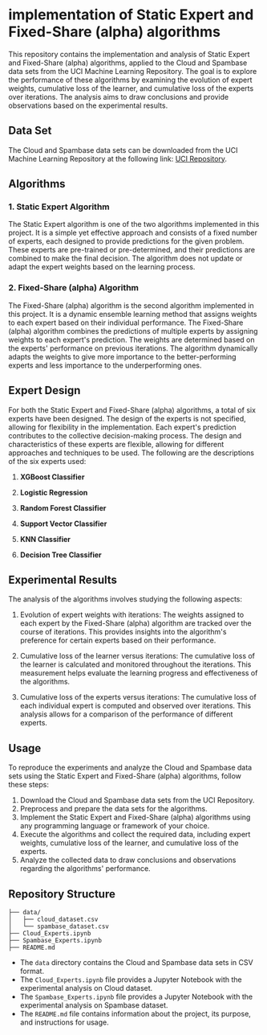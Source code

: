 # implementation of Static Expert and Fixed-Share (alpha) algorithms

This repository contains the implementation and analysis of Static Expert and Fixed-Share (alpha) algorithms, applied to the Cloud and Spambase data sets from the UCI Machine Learning Repository. The goal is to explore the performance of these algorithms by examining the evolution of expert weights, cumulative loss of the learner, and cumulative loss of the experts over iterations. The analysis aims to draw conclusions and provide observations based on the experimental results.

## Data Set

The Cloud and Spambase data sets can be downloaded from the UCI Machine Learning Repository at the following link: [UCI Repository](https://archive.ics.uci.edu/ml/datasets.php).

## Algorithms

### 1. Static Expert Algorithm

The Static Expert algorithm is one of the two algorithms implemented in this project. It is a simple yet effective approach and consists of a fixed number of experts, each designed to provide predictions for the given problem. These experts are pre-trained or pre-determined, and their predictions are combined to make the final decision. The algorithm does not update or adapt the expert weights based on the learning process.

### 2. Fixed-Share (alpha) Algorithm

The Fixed-Share (alpha) algorithm is the second algorithm implemented in this project. It is a dynamic ensemble learning method that assigns weights to each expert based on their individual performance. The Fixed-Share (alpha) algorithm combines the predictions of multiple experts by assigning weights to each expert's prediction. The weights are determined based on the experts' performance on previous iterations. The algorithm dynamically adapts the weights to give more importance to the better-performing experts and less importance to the underperforming ones.


## Expert Design

For both the Static Expert and Fixed-Share (alpha) algorithms, a total of six experts have been designed. The design of the experts is not specified, allowing for flexibility in the implementation. Each expert's prediction contributes to the collective decision-making process. The design and characteristics of these experts are flexible, allowing for different approaches and techniques to be used. The following are the descriptions of the six experts used:

1. **XGBoost Classifier**   

2. **Logistic Regression**

3. **Random Forest Classifier**

4. **Support Vector Classifier**

5. **KNN Classifier**

6. **Decision Tree Classifier** 



## Experimental Results

The analysis of the algorithms involves studying the following aspects:

1. Evolution of expert weights with iterations: The weights assigned to each expert by the Fixed-Share (alpha) algorithm are tracked over the course of iterations. This provides insights into the algorithm's preference for certain experts based on their performance.

2. Cumulative loss of the learner versus iterations: The cumulative loss of the learner is calculated and monitored throughout the iterations. This measurement helps evaluate the learning progress and effectiveness of the algorithms.

3. Cumulative loss of the experts versus iterations: The cumulative loss of each individual expert is computed and observed over iterations. This analysis allows for a comparison of the performance of different experts.

## Usage

To reproduce the experiments and analyze the Cloud and Spambase data sets using the Static Expert and Fixed-Share (alpha) algorithms, follow these steps:

1. Download the Cloud and Spambase data sets from the UCI Repository.
2. Preprocess and prepare the data sets for the algorithms.
3. Implement the Static Expert and Fixed-Share (alpha) algorithms using any programming language or framework of your choice.
4. Execute the algorithms and collect the required data, including expert weights, cumulative loss of the learner, and cumulative loss of the experts.
5. Analyze the collected data to draw conclusions and observations regarding the algorithms' performance.

## Repository Structure

```
├── data/
│   ├── cloud_dataset.csv
│   └── spambase_dataset.csv
├── Cloud_Experts.ipynb
├── Spambase_Experts.ipynb
├── README.md
```

- The `data` directory contains the Cloud and Spambase data sets in CSV format.
- The `Cloud_Experts.ipynb` file provides a Jupyter Notebook with the experimental analysis on Cloud dataset.
- The `Spambase_Experts.ipynb` file provides a Jupyter Notebook with the experimental analysis on Spambase dataset.
- The `README.md` file contains information about the project, its purpose, and instructions for usage.
